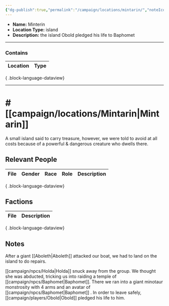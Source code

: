 ```yaml
---
{"dg-publish":true,"permalink":"/campaign/locations/mintarin/","noteIcon":"","created":"2025-10-26T10:17:50.471-07:00","updated":"2025-10-27T22:12:33.760-07:00"}
---
```


<p><span><ul>
<li dir="auto"><strong>Name:</strong> Minterin</li>
<li dir="auto"><strong>Location Type:</strong> island</li>
<li dir="auto"><strong>Description:</strong> the island Obold pledged his life to Baphomet</li>
</ul></span></p>

---

### Contains
| Location | Type |
| -------- | ---- |

{ .block-language-dataview}

---

# # [[campaign/locations/Mintarin\|Mintarin]]
A small island said to carry treasure, however, we were told to avoid at all costs because of a powerful & dangerous creature who dwells there. 

## Relevant People
| File | Gender | Race | Role | Description |
| ---- | ------ | ---- | ---- | ----------- |

{ .block-language-dataview}

## Factions
| File | Description |
| ---- | ----------- |

{ .block-language-dataview}
## Notes
After a giant [[Aboleth\|Aboleth]] attacked our boat, we had to land on the island to do repairs.

[[campaign/npcs/Holda\|Holda]] snuck away from the group. We thought she was abducted, tricking us into raiding a temple of [[campaign/npcs/Baphomet\|Baphomet]]. There we ran into a giant minotaur monstrosity with 4 arms and an avatar of [[campaign/npcs/Baphomet\|Baphomet]] . In order to leave safely, [[campaign/players/Obold\|Obold]] pledged his life to him. 